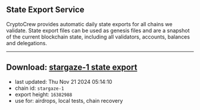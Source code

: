 ## State Export Service
CryptoCrew provides automatic daily state exports for all chains we validate. State export files can be used as genesis files and are a snapshot of the current blockchain state, including all validators, accounts, balances and delegations.

---
**Download: [stargaze-1 state export](https://dl-eu2.ccvalidators.com/SERVICE/stargaze/stargaze-1_export_16382988.json)**
---

- last updated: Thu Nov 21 2024 05:14:10
- chain id: `stargaze-1`
- export height: `16382988`
- use for: airdrops, local tests, chain recovery
